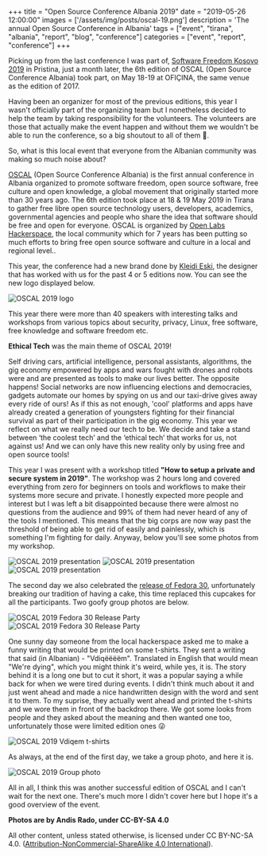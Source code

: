 +++
title = "Open Source Conference Albania 2019"
date = "2019-05-26 12:00:00"
images = ['/assets/img/posts/oscal-19.png']
description = 'The annual Open Source Conference in Albania'
tags = ["event", "tirana", "albania", "report", "blog", "conference"]
categories = ["event", "report", "conference"]
+++

Picking up from the last conference I was part of, [Software Freedom Kosovo 2019](/sfk-2019) in Pristina, just a month later, the 6th edition of OSCAL (Open Source Conference Albania) took part, on May 18-19 at OFIÇINA, the same venue as the edition of 2017.

Having been an organizer for most of the previous editions, this year I wasn't officially part of the organizing team but I nonetheless decided to help the team by taking responsibility for the volunteers. The volunteers are those that actually make the event happen and without them we wouldn't be able to run the conference, so a big shoutout to all of them 🤗.

So, what is this local event that everyone from the Albanian community was making so much noise about?

[OSCAL](https://osc.al) (Open Source Conference Albania) is the first annual conference in Albania organized to promote software freedom, open source software, free culture and open knowledge, a global movement that originally started more than 30 years ago. The 6th edition took place at 18 & 19 May 2019 in Tirana to gather free libre open source technology users, developers, academics, governmental agencies and people who share the idea that software should be free and open for everyone. OSCAL is organized by [Open Labs Hackerspace](https://openlabs.cc), the local community which for 7 years has been putting so much efforts to bring free open source software and culture in a local and regional level..

This year, the conference had a new brand done by [Kleidi Eski](http://lightandmoving.com/), the designer that has worked with us for the past 4 or 5 editions now. You can see the new logo displayed below.

![OSCAL 2019 logo](../assets/img/posts/oscal2019-logo.png)

This year there were more than 40 speakers with interesting talks and workshops from various topics about security, privacy, Linux, free software, free knowledge and software freedom etc.

**Ethical Tech** was the main theme of OSCAL 2019!

Self driving cars, artificial intelligence, personal assistants, algorithms, the gig economy empowered by apps and wars fought with drones and robots were and are presented as tools to make our lives better. The opposite happens! Social networks are now influencing elections and democracies, gadgets automate our homes by spying on us and our taxi-drive gives away every ride of ours! As if this as not enough, 'cool' platforms and apps have already created a generation of youngsters fighting for their financial survival as part of their participation in the gig economy. This year we reflect on what we really need our tech to be. We decide and take a stand between ‘the coolest tech’ and the ‘ethical tech’ that works for us, not against us! And we can only have this new reality only by using free and open source tools!

This year I was present with a workshop titled **"How to setup a private and secure system in 2019"**. The workshop was 2 hours long and covered everything from zero for beginners on tools and workflows to make their systems more secure and private. I honestly expected more people and interest but I was left a bit disappointed because there were almost no questions from the audience and 99% of them had never heard of any of the tools I mentioned. This means that the big corps are now way past the threshold of being able to get rid of easily and painlessly, which is something I'm fighting for daily. Anyway, below you'll see some photos from my workshop.

![OSCAL 2019 presentation](../assets/img/posts/oscal2019-workshop-1.jpg)
![OSCAL 2019 presentation](../assets/img/posts/oscal2019-workshop-2.jpg)
![OSCAL 2019 presentation](../assets/img/posts/oscal2019-workshop-3.jpg)

The second day we also celebrated the [release of Fedora 30](https://www.fedoraproject.org/wiki/Releases/30/ChangeSet), unfortunately breaking our tradition of having a cake, this time replaced this cupcakes for all the participants. Two goofy group photos are below.

![OSCAL 2019 Fedora 30 Release Party](../assets/img/posts/oscal2019-frparty-1.jpg)
![OSCAL 2019 Fedora 30 Release Party](../assets/img/posts/oscal2019-frparty-2.jpg)

One sunny day someone from the local hackerspace asked me to make a funny writing that would be printed on some t-shirts. They sent a writing that said (in Albanian) - "Vdiqëëëëm". Translated in English that would mean "We're dying", which you might think it's weird, while yes, it is. The story behind it is a long one but to cut it short, it was a popular saying a while back for when we were tired during events. I didn't think much about it and just went ahead and made a nice handwritten design with the word and sent it to them. To my suprise, they actually went ahead and printed the t-shirts and we wore them in front of the backdrop there. We got some looks from people and they asked about the meaning and then wanted one too, unfortunately those were limited edition ones 😜

![OSCAL 2019 Vdiqem t-shirts](../assets/img/posts/oscal2019-tshirts.jpg)

As always, at the end of the first day, we take a group photo, and here it is.

![OSCAL 2019 Group photo](../assets/img/posts/oscal2019-group-photo.jpg)

All in all, I think this was another successful edition of OSCAL and I can't wait for the next one. There's much more I didn't cover here but I hope it's a good overview of the event.

**Photos are by Andis Rado, under CC-BY-SA 4.0**

All other content, unless stated otherwise, is licensed under CC BY-NC-SA 4.0. ([Attribution-NonCommercial-ShareAlike 4.0 International](https://creativecommons.org/licenses/by-nc-sa/4.0/)).
